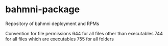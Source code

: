 # bahmni-package
Repository of bahmni deployment and RPMs

Convention for file permissions
644 for all files other than executables
744 for all files which are executables
755 for all folders
